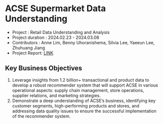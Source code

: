 # ACSE Supermarket Data Understanding

* Project : Retail Data Understanding and Analysis
* Project duration : 2024.02.23 - 2024.03.08
* Contributors : Anne Lim, Benny Uhoranishema, Silvia Lee, Yaeeun Lee, Zhuhuang Jiang
* Project Report: [LINK](https://github.com/haydenlee914/retail-data-analysis/blob/main/AI%26ML%20at%20Scale%20Project%201%20Report.pdf)


Key Business Objectives
-------------
1. Leverage insights from 1.2 billion+ transactional and product data to develop a robust recommender system that will support ACSE in various operational aspects: supply chain management, store operations, supplier relations, and marketing strategies. 
2. Demonstrate a deep understanding of ACSE’s business, identifying key customer segments, high-performing products and stores, and addressing data quality issues to ensure the successful implementation of the recommender system.
